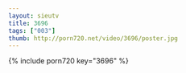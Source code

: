 ```yaml
--- 
layout: sieutv
title: 3696
tags: ["003"]
thumb: http://porn720.net/video/3696/poster.jpg
---
```

{% include porn720 key="3696" %} 

